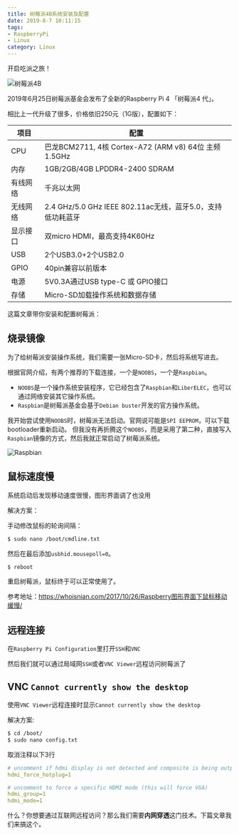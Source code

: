 ```yaml
---
title: 树莓派4B系统安装及配置
date: 2019-8-7 10:11:15
tags:
- RaspberryPi
- Linux
category: Linux
---
```


开启吃派之旅！

![树莓派4B](https://s3.ifanr.com/wp-content/uploads/2019/06/mousse-68.jpg!720)

2019年6月25日树莓派基金会发布了全新的Raspberry Pi 4 「树莓派4 代」。

相比上一代升级了很多，价格依旧250元（1G版），配置如下：

| 项目 | 配置 |
| --- | --- |
| CPU  | 巴龙BCM2711, 4核 Cortex-A72 (ARM v8) 64位  主频1.5GHz |
| 内存 | 1GB/2GB/4GB LPDDR4-2400 SDRAM |
| 有线网络 | 千兆以太网 |
| 无线网络 | 2.4 GHz/5.0 GHz IEEE 802.11ac无线，蓝牙5.0，支持低功耗蓝牙 |
| 显示接口 | 双micro HDMI，最高支持4K60Hz |
| USB | 2个USB3.0+2个USB2.0 |
| GPIO | 40pin兼容以前版本 |
| 电源 | 5V0.3A通过USB type-C 或 GPIO接口 |
| 存储 | Micro-SD加载操作系统和数据存储 |

这篇文章带你安装和配置树莓派：
<!--more-->

## 烧录镜像

为了给树莓派安装操作系统，我们需要一张Micro-SD卡，然后将系统写进去。

根据官网介绍，有两个推荐的下载连接，一个是`NOOBS`，一个是`Raspbian`。

- `NOOBS`是一个操作系统安装程序，它已经包含了`Raspbian`和`LiberELEC`，也可以通过网络安装其它操作系统。
- `Raspbian`是树莓派基金会基于`Debian buster`开发的官方操作系统。

我开始尝试使用`NOOBS`时，树莓派无法启动。官网说可能是`SPI EEPROM`，可以下载bootloader重新启动。
但我没有再折腾这个`NOOBS`，而是采用了第二种，直接写入`Raspbian`镜像的方式，然后我就正常启动了树莓派系统。

![Raspbian](/images/20190807_raspberrypi.jpg)

## 鼠标速度慢

系统启动后发现移动速度很慢，图形界面调了也没用

解决方案：

手动修改鼠标的轮询间隔：
```bash
$ sudo nano /boot/cmdline.txt
```
然后在最后添加`usbhid.mousepoll=0`。
```bash
$ reboot
```
重启树莓派，鼠标终于可以正常使用了。

参考地址：https://whoisnian.com/2017/10/26/Raspberry图形界面下鼠标移动缓慢/

## 远程连接

在`Raspberry Pi Configuration`里打开`SSH`和`VNC`

然后我们就可以通过局域网`SSH`或者`VNC Viewer`远程访问树莓派了

## VNC `Cannot currently show the desktop`

使用`VNC Viewer`远程连接时显示`Cannot currently show the desktop`

解决方案:

```bash
$ cd /boot/
$ sudo nano config.txt
```
取消注释以下3行

```yml
# uncomment if hdmi display is not detected and composite is being output
hdmi_force_hotplug=1

# uncomment to force a specific HDMI mode (this will force VGA)
hdmi_group=1
hdmi_mode=1
```

什么？你想要通过互联网远程访问？那么我们需要**内网穿透**这门技术。下篇文章我们来搞这个。